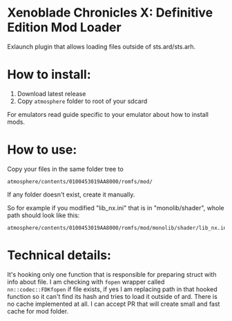 # Xenoblade Chronicles X: Definitive Edition Mod Loader
Exlaunch plugin that allows loading files outside of sts.ard/sts.arh.

# How to install:
1. Download latest release
2. Copy `atmosphere` folder to root of your sdcard

For emulators read guide specific to your emulator about how to install mods.

# How to use:
Copy your files in the same folder tree to
```
atmosphere/contents/0100453019AA8000/romfs/mod/
```
If any folder doesn't exist, create it manually.

So for example if you modified "lib_nx.ini" that is in "monolib/shader", whole path should look like this:
```
atmosphere/contents/0100453019AA8000/romfs/mod/monolib/shader/lib_nx.ini
```

# Technical details:
It's hooking only one function that is responsible for preparing struct with info about file. I am checking with `fopen` wrapper called `nn::codec::FDKfopen` if file exists, if yes I am replacing path in that hooked function so it can't find its hash and tries to load it outside of ard.
There is no cache implemented at all. I can accept PR that will create small and fast cache for mod folder.
